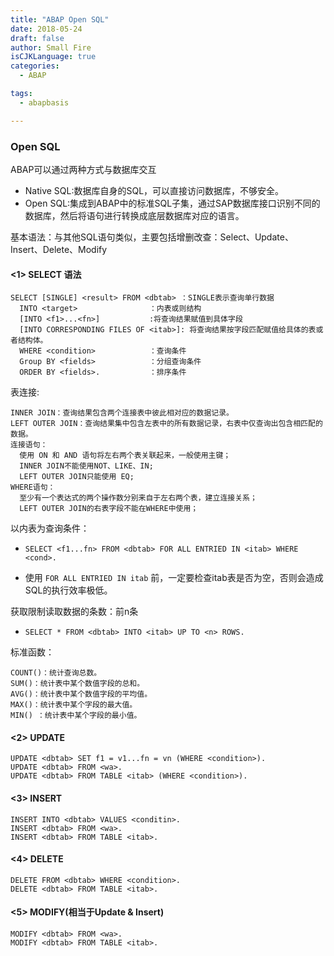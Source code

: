 ```yaml
---
title: "ABAP Open SQL"
date: 2018-05-24
draft: false
author: Small Fire
isCJKLanguage: true
categories: 
  - ABAP

tags: 
  - abapbasis

---
```


### Open SQL

ABAP可以通过两种方式与数据库交互

- Native SQL:数据库自身的SQL，可以直接访问数据库，不够安全。
- Open SQL:集成到ABAP中的标准SQL子集，通过SAP数据库接口识别不同的数据库，然后将语句进行转换成底层数据库对应的语言。

基本语法：与其他SQL语句类似，主要包括增删改查：Select、Update、Insert、Delete、Modify

#### <1> SELECT 语法  

```JS
SELECT [SINGLE] <result> FROM <dbtab> ：SINGLE表示查询单行数据
  INTO <target>                ：内表或则结构
  [INTO <f1>...<fn>]           :将查询结果赋值到具体字段
  [INTO CORRESPONDING FILES OF <itab>]: 将查询结果按字段匹配赋值给具体的表或者结构体。
  WHERE <condition>            ：查询条件
  Group BY <fields>            ：分组查询条件
  ORDER BY <fields>.           ：排序条件 
```

表连接:

```JS
INNER JOIN：查询结果包含两个连接表中彼此相对应的数据记录。
LEFT OUTER JOIN：查询结果集中包含左表中的所有数据记录，右表中仅查询出包含相匹配的数据。
连接语句：
  使用 ON 和 AND 语句将左右两个表关联起来，一般使用主键；
  INNER JOIN不能使用NOT、LIKE、IN;
  LEFT OUTER JOIN只能使用 EQ;
WHERE语句：
  至少有一个表达式的两个操作数分别来自于左右两个表，建立连接关系；
  LEFT OUTER JOIN的右表字段不能在WHERE中使用；  
```

以内表为查询条件：

-  `SELECT <f1...fn> FROM <dbtab> FOR ALL ENTRIED IN <itab> WHERE <cond>.`


- 使用 `FOR ALL ENTRIED IN itab` 前，一定要检查itab表是否为空，否则会造成SQL的执行效率极低。


获取限制读取数据的条数：前n条

-  `SELECT * FROM <dbtab> INTO <itab> UP TO <n> ROWS. `


  标准函数：

  ```JS
  COUNT()：统计查询总数。
  SUM()：统计表中某个数值字段的总和。
  AVG()：统计表中某个数值字段的平均值。
  MAX()：统计表中某个字段的最大值。
  MIN() ：统计表中某个字段的最小值。
  ```

#### <2> UPDATE

  ```JS
  UPDATE <dbtab> SET f1 = v1...fn = vn (WHERE <condition>).
  UPDATE <dbtab> FROM <wa>.
  UPDATE <dbtab> FROM TABLE <itab> (WHERE <condition>).
  ```

#### <3> INSERT

  ```JS
  INSERT INTO <dbtab> VALUES <conditin>.
  INSERT <dbtab> FROM <wa>.
  INSERT <dbtab> FROM TABLE <itab>.
  ```

#### <4> DELETE

  ```JS
  DELETE FROM <dbtab> WHERE <condition>.
  DELETE <dbtab> FROM TABLE <itab>.
  ```

#### <5> MODIFY(相当于Update & Insert)    

  ```JS
MODIFY <dbtab> FROM <wa>.  
MODIFY <dbtab> FROM TABLE <itab>.
  ```



